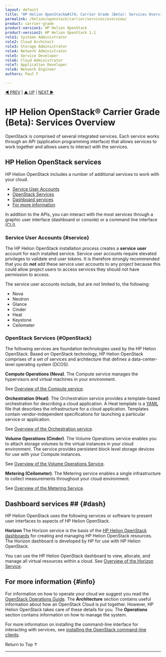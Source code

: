```yaml
---
layout: default
title: "HP Helion OpenStack&#174; Carrier Grade (Beta): Services Overview"
permalink: /helion/openstack/carrier/services/overview/
product: carrier-grade
product-version1: HP Helion OpenStack
product-version2: HP Helion OpenStack 1.1
role1: Systems Administrator 
role2: Cloud Architect 
role3: Storage Administrator 
role4: Network Administrator 
role5: Service Developer 
role6: Cloud Administrator 
role7: Application Developer 
role8: Network Engineer 
authors: Paul F

---
```

<!--UNDER REVISION-->

<script>

function PageRefresh {
onLoad="window.refresh"
}

PageRefresh();

</script>


<p style="font-size: small;"> <a href=" /helion/openstack/1.1/services/overview/">&#9664; PREV</a> | <a href="/helion/openstack/1.1/">&#9650; UP</a> | <a href="/helion/openstack/1.1/support-matrix/"> NEXT &#9654</a> </p>  


# HP Helion OpenStack&#174; Carrier Grade (Beta): Services Overview

OpenStack is comprised of several integrated services. Each service works through an API (application programming interface) that allows services to work together and allows users to interact with the services.


## HP Helion OpenStack services

HP Helion OpenStack includes a number of additional services to work with your cloud. 

- [Service User Accounts](#service)
- [OpenStack Services](#OpenStack)
- [Dashboard services](#dash)
- [For more information](#info)


In addition to the APIs, you can interact with the most services through a graphic user interface (dashboard or console) or a command line interface (CLI).

### Service User Accounts {#service}
The HP Helion OpenStack installation process creates a **service** **user** account for each installed service. Service user accounts require elevated privileges to validate end user tokens. It is therefore strongly recommended that you do ***not*** add these service user accounts to any project because this could allow project users to access services they should not have permission to access. 

The service user accounts include, but are not limited to, the following:

- Nova
- Neutron
- Glance
- Cinder
- Heat
- Keystone
- Ceilometer

<!-- Hiding for alpha
- Swift
- Sherpa
- Ceph
-->

### OpenStack Services {#OpenStack}

The following services are foundation technologies used by the HP Helion OpenStack. Based on OpenStack technology, HP Helion OpenStack comprises of a set of services and architecture that defines a data-center-level operating system (DCOS).

**Compute Operations (Nova)**. The Compute service manages the hypervisors and virtual machines in your environment. 

See [Overview of the Compute service](/helion/openstack/carrier/services/compute/overview/).
<!-- Hiding for Alpha
**Identity Management (Keystone)**. The Identity Management service enables you to create and administer users and security groups, and control access to your cloud environment. 
See [Overview of the Identity Management service](/helion/openstack/carrier/services/identity/overview/).
-->
<!-- Hiding for Alpha
**Image Operations (Glance)**. The Image Operations service enables you to create and maintain server images, which you can use to launch virtual machines across the cloud. Also known as **Glance**.

See [Overview of the Image service](/helion/openstack/carrier/services/imaging/overview/).

**Networking Operations (Neutron)**. The Networking service enables you to create and manage virtual networks. 
See [Overview of the Networking service](/helion/openstack/carrier/services/networking/overview/).

<!-- Hiding for Alpha
**Object Operations (Swift)**. The Object Operations service enables you to store and retrieve data. Object Storage is a distributed storage system for static data such as virtual machine images, photo storage, email storage, backups and archives. 

See [Overview of the Object Operations service](/helion/openstack/carrier/services/object/overview/).
-->

**Orchestration (Heat)**. The Orchestration service provides a template-based orchestration for describing a cloud application. A Heat template is a [YAML](http://www.yaml.org/) file that describes the infrastructure for a cloud application. Templates contain vendor-independent specifications for launching a particular service or application.  

See [Overview of the Orchestration service](/helion/openstack/carrier/services/orchestration/overview/).


**Volume Operations (Cinder)**. The Volume Operations service enables you to attach storage volumes to the virtual instances in your cloud environment. The service provides persistent block level storage devices for use with your Compute instances. 

See [Overview of the Volume Operations Service](/helion/openstack/carrier/services/volume/overview/).


**Metering (Ceilometer)**. The Metering service enables a single infrastructure to collect measurements throughout your cloud environment. 

See [Overview of the Metering Service](/helion/openstack/carrier/services/reporting/overview/).

<!-- Hiding for Alpha
**Ceph**. Ceph is an Open Source, scalable, software defined storage running on HP Servers which provides block and object storage with unified management. 

See [Overview of the Ceph Service]( /helion/openstack/carrier/services/ceph/)


**Loom**. The Loom service facilitates the comprehension and manipulation of complex systems using the Unity dashboard.

See [Overview of the Loom Service](/helion/openstack/carrier/services/loom/overview/).
-->

<!-- Hiding for Alpha
### HP Services ### {#hp}

The following services have been developed by HP for use with the HP Helion OpenStack.

**Sirius**. HP Helion OpenStack Sirius service assists the Cloud Administrator in the configuration of storage services (like Cinder and Swift) which run in the Overcloud on various storage devices.

See [Overview of Sirius Service](/helion/openstack/carrier/services/sirius/overview/)

**EON**. ESX on border (EON) service is an inventory which interacts with the VMware vCenter server and collects the information available at the datacenters and clusters. These information is used for deployment and configuration of ESX Proxy Compute node. EON service is deployed in undercloud controller node.

See [Overview of EON Service](/helion/openstack/carrier/services/eon/overview/)

**Sherpa**. The Sherpa service provides a link to the remote web catalog. The catalog provides a repository of software that can be purchased and downloaded into the Cloud OS environment.  

See [Overview of Sherpa Service](/helion/openstack/carrier/services/sherpa/overview/).
-->

## Dashboard services ## {#dash}

HP Helion OpenStack uses the following services or software to present user interfaces to aspects of HP Helion OpenStack.

**Horizon** The Horizon service is the basis of the [HP Helion OpenStack dashboards](/helion/openstack/carrier/dashboard/how-works/) for creating and managing HP Helion OpenStack resources. The Horizon dashboard is developed by HP for use with HP Helion OpenStack. 

You can use the HP Helion OpenStack dashboard to view, allocate, and manage all virtual resources within a cloud. 
See [Overview of the Horizon Service](/helion/openstack/1.1/services/horizon/overview/).

<!-- Hiding for Alpha
**Icinga** The Icinga service, which runs in the undercloud, helps cloud admins monitor the disk usage of Swift storage node(s). Icinga is an open-source software project.

See [Overview of the Icinga Service](/helion/commercial/carrier/services/icinga/).

**Kibana**. The Kibana service, which runs in the undercloud, is the user interface into the [centralized logging service](/helion/openstack/carrier/services/logging/overview/) that helps view logging data across the HP Helion OpenStack cloud. Kibana is an open-source software project.

See [Overview of the Icinga Service](/helion/commercial/carrier/services/kibana/).
-->

<!-- Hiding for Alpha
## Other services and features {#Other}

The following services and features can be used with HP Helion OpenStack.

**Centralized Logging**. The HP Helion OpenStack Centralized Logging uses a number of services and systems to collect logs throughout the cloud into a central system. The administrator can use a single graphic interface to view log information in charts, graphs, tables, histograms, and other forms. 

See [Centralized Logging Overview](/helion/openstack/carrier/services/logging/overview/).

**DNSaaS**. The HP Helion OpenStack DNSaaS (Domain Name System as a Service) provides a way to display, create, modify, and delete DNS records on the assigned DNS server network. 

See [Overview of the DNS as a Service](/helion/openstack/carrier/install/dnsaas/).
-->

## For more information {#info}
For information on how to operate your cloud we suggest you read the [OpenStack Operations Guide](http://docs.openstack.org/ops/). The **Architecture** section contains useful information about how an OpenStack Cloud is put together. However, HP Helion OpenStack takes care of these details for you. The **Operations** section contains information on how to manage the system.

For more information on installing the command-line interface for interacting with services, see [installing the OpenStack command-line clients](http://docs.openstack.org/user-guide/content/install_clients.html).


 <a href="#top" style="padding:14px 0px 14px 0px; text-decoration: none;"> Return to Top &#8593; </a>

----
